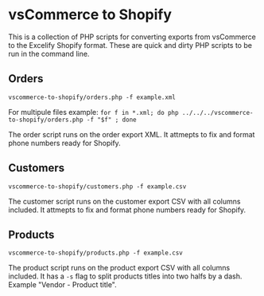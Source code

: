 # vsCommerce to Shopify

This is a collection of PHP scripts for converting exports from vsCommerce to the Excelify Shopify format. These are quick and dirty PHP scripts to be run in the command line.

## Orders

`vscommerce-to-shopify/orders.php -f example.xml`

For multipule files example: `for f in *.xml; do php ../../../vscommerce-to-shopify/orders.php -f "$f" ; done`

The order script runs on the order export XML. It attmepts to fix and format phone numbers ready for Shopify.

## Customers

`vscommerce-to-shopify/customers.php -f example.csv`

The customer script runs on the customer export CSV with all columns included. It attmepts to fix and format phone numbers ready for Shopify.

## Products

`vscommerce-to-shopify/products.php -f example.csv`

The product script runs on the product export CSV with all columns included. It has a `-s` flag to split products titles into two halfs by a dash. Example "Vendor - Product title".
